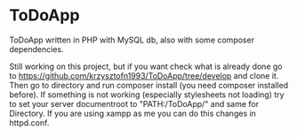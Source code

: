 # ToDoApp
ToDoApp written in PHP with MySQL db, also with some composer dependencies.

Still working on this project, but if you want check what is already done go to https://github.com/krzysztofn1993/ToDoApp/tree/develop
and clone it. Then go to directory and run composer install (you need composer installed before). If something is not working (especially
stylesheets not loading) try to set your server documentroot to "PATH:/ToDoApp/" and same for Directory.
If you are using xampp as me you can do this changes in httpd.conf.
